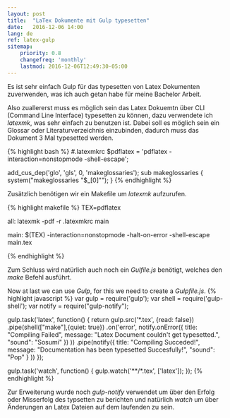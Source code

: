 ```yaml
---
layout: post
title:  "LaTex Dokumente mit Gulp typesetten"
date:   2016-12-06 14:00
lang: de
ref: latex-gulp
sitemap:
    priority: 0.8
    changefreq: 'monthly'
    lastmod: 2016-12-06T12:49:30-05:00
---
```


Es ist sehr einfach Gulp für das typesetten von Latex Dokumenten zuverwenden, was ich auch getan habe für meine Bachelor Arbeit.

Also zuallererst muss es möglich sein das Latex Dokuemtn über CLI (Command Line Interface) typesetten zu können, dazu verwendete ich _latexmk_, was sehr einfach zu benutzen ist.
Dabei soll es möglich sein ein Glossar oder Literaturverzeichnis einzubinden, dadurch muss das Dokument 3 Mal typesetted werden.


{% highlight bash %}
#.latexmkrc
$pdflatex = 'pdflatex -interaction=nonstopmode -shell-escape';

add_cus_dep('glo', 'gls', 0, 'makeglossaries');
sub makeglossaries {
	system("makeglossaries \"$_[0]\"");
}
{% endhighlight %}


Zusätzlich benötigen wir ein Makefile um _latexmk_ aufzurufen.


{% highlight makefile %}
TEX=pdflatex

all:
	latexmk -pdf -r .latexmkrc main

main:
	$(TEX) -interaction=nonstopmode -halt-on-error -shell-escape main.tex

{% endhighlight %}

Zum Schluss wird natürlich auch noch ein _Gulfile.js_ benötigt, welches den _make_ Befehl ausführt.

Now at last we can use _Gulp_, for this we need to create a _Gulpfile.js_.
{% highlight javascript %}
var gulp = require('gulp');
var shell = require('gulp-shell');
var notify = require("gulp-notify");

gulp.task('latex', function() {
    return gulp.src('*.tex', {read: false})
    .pipe(shell(["make"],{quiet: true})
    .on('error', notify.onError({
			title: "Compiling Failed",
			message: "Latex Document couldn't get typesetted.",
      "sound": "Sosumi"
		})
  ))
    .pipe(notify({
      title: "Compiling Succeded!",
      message: "Documentation has been typesetted Succesfully!",
      "sound": "Pop"
      }
    ))
});

gulp.task('watch', function() {
    gulp.watch('**/*.tex', ['latex']);
});
{% endhighlight %}

Zur Erweiterung wurde noch _gulp-notify_ verwendet um über den Erfolg oder Misserfolg des typsetten zu berichten und natürlich _watch_ um über Änderungen an Latex Dateien auf dem laufenden zu sein.

